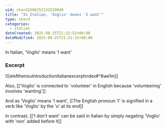 ```yaml
---
uid: shard2508252132529840
title: "In Italian, 'Voglio' means 'I want'"
type: shard
categories:
  - italian
dateCreated: 2025-08-25T21:32:52+08:00
dateModified: 2025-08-25T21:51:32+08:00
---
```

In Italian, 'Voglio' means 'I want'

### Excerpt
![[eleftheriouIntroductionItalianexcerptindex#^8we1m]]

Also, [['Voglio' is connected to 'volunteer' in English because 'volunteering' involves 'wanting']]

And as 'Voglio' means 'I want', [[The English pronoun 'I' is signified in a verb like 'Voglio' by the 'o' at its end]]

In contrast, [['I don't want' can be said in Italian by simply negating 'Voglio' with 'non' added before it]]
